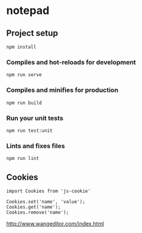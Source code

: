 # notepad

## Project setup
```
npm install
```

### Compiles and hot-reloads for development
```
npm run serve
```

### Compiles and minifies for production
```
npm run build
```

### Run your unit tests
```
npm run test:unit
```

### Lints and fixes files
```
npm run lint
```

## Cookies

```
import Cookies from 'js-cookie'

Cookies.set('name', 'value');
Cookies.get('name');
Cookies.remove('name');
```

http://www.wangeditor.com/index.html
